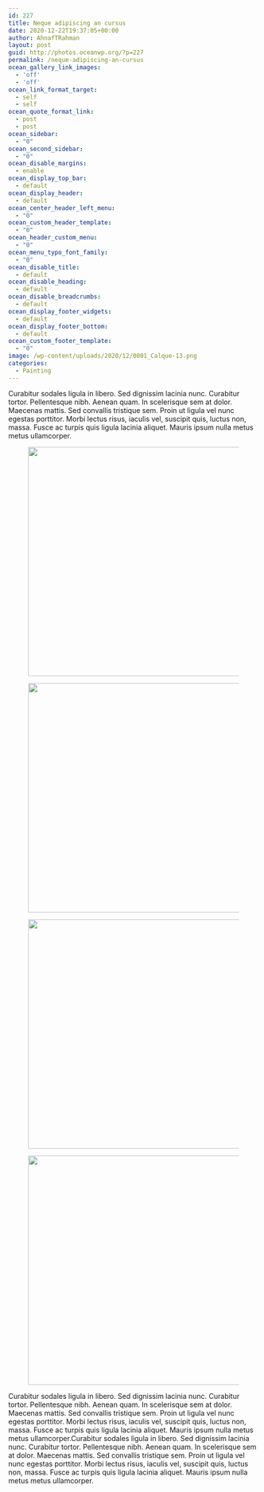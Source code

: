 ```yaml
---
id: 227
title: Neque adipiscing an cursus
date: 2020-12-22T19:37:05+00:00
author: AhnafTRahman
layout: post
guid: http://photos.oceanwp.org/?p=227
permalink: /neque-adipiscing-an-cursus
ocean_gallery_link_images:
  - 'off'
  - 'off'
ocean_link_format_target:
  - self
  - self
ocean_quote_format_link:
  - post
  - post
ocean_sidebar:
  - "0"
ocean_second_sidebar:
  - "0"
ocean_disable_margins:
  - enable
ocean_display_top_bar:
  - default
ocean_display_header:
  - default
ocean_center_header_left_menu:
  - "0"
ocean_custom_header_template:
  - "0"
ocean_header_custom_menu:
  - "0"
ocean_menu_typo_font_family:
  - "0"
ocean_disable_title:
  - default
ocean_disable_heading:
  - default
ocean_disable_breadcrumbs:
  - default
ocean_display_footer_widgets:
  - default
ocean_display_footer_bottom:
  - default
ocean_custom_footer_template:
  - "0"
image: /wp-content/uploads/2020/12/0001_Calque-13.png
categories:
  - Painting
---
```

Curabitur sodales ligula in libero. Sed dignissim lacinia nunc. Curabitur tortor. Pellentesque nibh. Aenean quam. In scelerisque sem at dolor. Maecenas mattis. Sed convallis tristique sem. Proin ut ligula vel nunc egestas porttitor. Morbi lectus risus, iaculis vel, suscipit quis, luctus non, massa. Fusce ac turpis quis ligula lacinia aliquet. Mauris ipsum nulla metus metus ullamcorper.<figure class="gallery-item"> 

<a data-elementor-open-lightbox="yes" data-elementor-lightbox-slideshow="dibq3xx" data-elementor-lightbox-title="_0000_Calque-5" href="http://tazwar.com/wp-content/uploads/2020/12/0000_Calque-5.png"><img width="768" height="461" src="http://tazwar.com/wp-content/uploads/2020/12/0000_Calque-5-768x461.png" alt="" loading="lazy" srcset="https://photos.oceanwp.org/wp-content/uploads/2020/12/0000_Calque-5-768x461.png 768w, https://photos.oceanwp.org/wp-content/uploads/2020/12/0000_Calque-5-300x180.png 300w, https://photos.oceanwp.org/wp-content/uploads/2020/12/0000_Calque-5.png 1000w" sizes="(max-width: 768px) 100vw, 768px" /></a></figure> <figure class="gallery-item"> <a data-elementor-open-lightbox="yes" data-elementor-lightbox-slideshow="dibq3xx" data-elementor-lightbox-title="_0001_Calque-4" href="http://tazwar.com/wp-content/uploads/2020/12/0001_Calque-4.png"><img width="768" height="461" src="http://tazwar.com/wp-content/uploads/2020/12/0001_Calque-4-768x461.png" alt="" loading="lazy" srcset="https://photos.oceanwp.org/wp-content/uploads/2020/12/0001_Calque-4-768x461.png 768w, https://photos.oceanwp.org/wp-content/uploads/2020/12/0001_Calque-4-300x180.png 300w, https://photos.oceanwp.org/wp-content/uploads/2020/12/0001_Calque-4.png 1000w" sizes="(max-width: 768px) 100vw, 768px" /></a></figure> <figure class="gallery-item"> <a data-elementor-open-lightbox="yes" data-elementor-lightbox-slideshow="dibq3xx" data-elementor-lightbox-title="_0002_Calque-3" href="http://tazwar.com/wp-content/uploads/2020/12/0002_Calque-3.png"><img width="768" height="461" src="http://tazwar.com/wp-content/uploads/2020/12/0002_Calque-3-768x461.png" alt="" loading="lazy" srcset="https://photos.oceanwp.org/wp-content/uploads/2020/12/0002_Calque-3-768x461.png 768w, https://photos.oceanwp.org/wp-content/uploads/2020/12/0002_Calque-3-300x180.png 300w, https://photos.oceanwp.org/wp-content/uploads/2020/12/0002_Calque-3.png 1000w" sizes="(max-width: 768px) 100vw, 768px" /></a></figure> <figure class="gallery-item"> <a data-elementor-open-lightbox="yes" data-elementor-lightbox-slideshow="dibq3xx" data-elementor-lightbox-title="_0003_Calque-2" href="http://tazwar.com/wp-content/uploads/2020/12/0003_Calque-2.png"><img width="768" height="461" src="http://tazwar.com/wp-content/uploads/2020/12/0003_Calque-2-768x461.png" alt="" loading="lazy" srcset="https://photos.oceanwp.org/wp-content/uploads/2020/12/0003_Calque-2-768x461.png 768w, https://photos.oceanwp.org/wp-content/uploads/2020/12/0003_Calque-2-300x180.png 300w, https://photos.oceanwp.org/wp-content/uploads/2020/12/0003_Calque-2.png 1000w" sizes="(max-width: 768px) 100vw, 768px" /></a></figure> 

Curabitur sodales ligula in libero. Sed dignissim lacinia nunc. Curabitur tortor. Pellentesque nibh. Aenean quam. In scelerisque sem at dolor. Maecenas mattis. Sed convallis tristique sem. Proin ut ligula vel nunc egestas porttitor. Morbi lectus risus, iaculis vel, suscipit quis, luctus non, massa. Fusce ac turpis quis ligula lacinia aliquet. Mauris ipsum nulla metus metus ullamcorper.Curabitur sodales ligula in libero. Sed dignissim lacinia nunc. Curabitur tortor. Pellentesque nibh. Aenean quam. In scelerisque sem at dolor. Maecenas mattis. Sed convallis tristique sem. Proin ut ligula vel nunc egestas porttitor. Morbi lectus risus, iaculis vel, suscipit quis, luctus non, massa. Fusce ac turpis quis ligula lacinia aliquet. Mauris ipsum nulla metus metus ullamcorper.